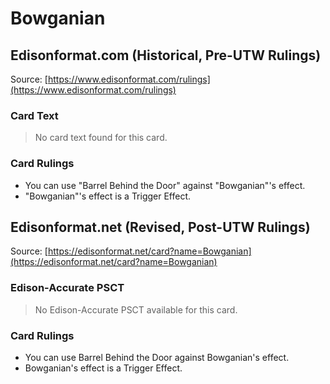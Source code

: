 # Bowganian

## Edisonformat.com (Historical, Pre-UTW Rulings)

Source: [https://www.edisonformat.com/rulings](https://www.edisonformat.com/rulings)

### Card Text

> No card text found for this card.

### Card Rulings

*   You can use "Barrel Behind the Door" against "Bowganian"'s effect.
*   "Bowganian"'s effect is a Trigger Effect.

## Edisonformat.net (Revised, Post-UTW Rulings)

Source: [https://edisonformat.net/card?name=Bowganian](https://edisonformat.net/card?name=Bowganian)

### Edison-Accurate PSCT

> No Edison-Accurate PSCT available for this card.

### Card Rulings

*   You can use Barrel Behind the Door against Bowganian's effect.
*   Bowganian's effect is a Trigger Effect.
            